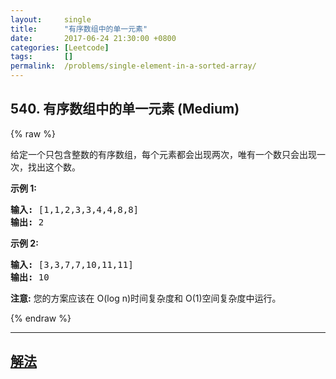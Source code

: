 ```yaml
---
layout:     single
title:      "有序数组中的单一元素"
date:       2017-06-24 21:30:00 +0800
categories: [Leetcode]
tags:       []
permalink:  /problems/single-element-in-a-sorted-array/
---
```


## 540. 有序数组中的单一元素 (Medium)

{% raw %}

<p>给定一个只包含整数的有序数组，每个元素都会出现两次，唯有一个数只会出现一次，找出这个数。</p>

<p><strong>示例 1:</strong></p>

<pre>
<strong>输入:</strong> [1,1,2,3,3,4,4,8,8]
<strong>输出:</strong> 2
</pre>

<p><strong>示例 2:</strong></p>

<pre>
<strong>输入:</strong> [3,3,7,7,10,11,11]
<strong>输出:</strong> 10
</pre>

<p><strong>注意:</strong> 您的方案应该在 O(log n)时间复杂度和 O(1)空间复杂度中运行。</p>

{% endraw %}

---

## [解法](https://github.com/openset/leetcode/tree/master/problems/single-element-in-a-sorted-array)

